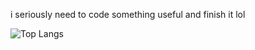 i seriously need to code something useful and finish it lol

![Top Langs](https://github-readme-stats.vercel.app/api/top-langs/?username=gato&theme=calm)